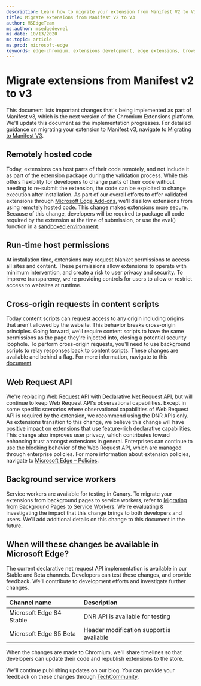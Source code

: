 ```yaml
---
description: Learn how to migrate your extension from Manifest V2 to V3
title: Migrate extensions from Manifest V2 to V3
author: MSEdgeTeam
ms.author: msedgedevrel
ms.date: 10/13/2020
ms.topic: article
ms.prod: microsoft-edge
keywords: edge-chromium, extensions development, edge extensions, browser extensions, addons, developer, manifest v3, migrate to manifest v3
---
```


# Migrate extensions from Manifest v2 to v3 

This document lists important changes that's being implemented as part of Manifest v3, which is the next version of the Chromium Extensions platform. We'll update this document as the implementation progresses. For detailed guidance on migrating your extension to Manifest v3, navigate to [Migrating to Manifest V3][Google_Migrate_to_MV3]. 

## Remotely hosted code  

Today, extensions can host parts of their code remotely, and not include it as part of the extension package during the validation process. While this offers flexibility for developers to change parts of their code without needing to re-submit the extension, the code can be exploited to change execution after installation. As part of our overall efforts to offer validated extensions through [Microsoft Edge Add-ons][EdgeAddons], we'll disallow extensions from using remotely hosted code. This change makes extensions more secure. Because of this change, developers will be required to package all code required by the extension at the time of submission, or use the eval() function in a [sandboxed environment][sandboxingEval]. 

## Run-time host permissions  

At installation time, extensions may request blanket permissions to access all sites and content. These permissions allow extensions to operate with minimum intervention, and create a risk to user privacy and security. To improve transparency, we're providing controls for users to allow or restrict access to websites at runtime. 

## Cross-origin requests in content scripts  

Today content scripts can request access to any origin including origins that aren't allowed by the website. This behavior breaks cross-origin principles. Going forward, we'll require content scripts to have the same permissions as the page they're injected into, closing a potential security loophole. To perform cross-origin requests, you'll need to use background scripts to relay responses back to content scripts. These changes are available and behind a flag. For more information, navigate to this [document][CORS]. 

## Web Request API  

We're replacing [Web Request API][WebRequestAPI] with [Declarative Net Request API][DeclarativeNetRequestAPI], but will continue to keep Web Request API's observational capabilities. Except in some specific scenarios where observational capabilities of Web Request API is required by the extension, we recommend using the DNR APIs only. As extensions transition to this change, we believe this change will have positive impact on extensions that use feature-rich declarative capabilities. This change also improves user privacy, which contributes toward enhancing trust amongst extensions in general.
Enterprises can continue to use the blocking behavior of the Web Request API, which are managed through enterprise policies. For more information about extension policies, navigate to [Microsoft Edge – Policies][MicrosoftEdgePolicies]. 

## Background service workers  
 
Service workers are available for testing in Canary. To migrate your extensions from background pages to service workers, refer to [Migrating from Background Pages to Service Workers][ServiceWorkers]. We're evaluating & investigating the impact that this change brings to both developers and users. We'll add  additional details on this change to this document in the future. 

## When will these changes be available in Microsoft Edge?

The current declarative net request API implementation is available in our Stable and Beta channels. Developers can test these changes, and provide feedback. We'll contribute to development efforts and investigate further changes. 

| Channel name | Description |
|:--- |:--- |  
| Microsoft Edge 84 Stable | DNR API is available for testing |  
| Microsoft Edge 85 Beta | Header modification support is available| 

When the changes are made to Chromium, we'll share timelines so that developers can update their code and republish extensions to the store. 

We'll continue publishing updates on our blog. You can provide your feedback on these changes through [TechCommunity][TechCommunity].

<!-- links -->  

[EdgeAddons]: https://microsoftedge.microsoft.com/addons/ "Microsoft Edge Add-ons"  
[MicrosoftBlog]: https://blogs.windows.com/windowsexperience/2018/12/06/microsoft-edge-making-the-web-better-through-more-open-source-collaboration/  
[MicrosoftEdgePolicies]: https://docs.microsoft.com/deployedge/microsoft-edge-policies#extensions 

[TechCommunity]: https://microsoftedge.microsoft.com/addons/ "Tech Community"  


[Google_Migrate_to_MV3]: https://developer.chrome.com/extensions/migrating_to_manifest_v3   
[SandboxingEval]: https://developer.chrome.com/apps/sandboxingEval "Using eval in Chrome Extensions. Safely."
[CORS]: https://www.chromium.org/Home/chromium-security/extension-content-script-fetches "Changes to Cross-Origin Requests in Extension Content Scripts"
[WebRequestAPI]: https://developer.chrome.com/extensions/webRequest "Web Request API"  
[DeclarativeNetRequestAPI]: https://microsoftedge.microsoft.com/addons/ "Declarative Net Request API"
[ServiceWorkers]:  https://developers.chrome.com/extensions/migrating_to_service_workers


